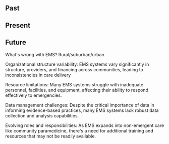 ## Past

## Present 

## Future



What's wrong with EMS? Rural/suburban/urban

Organizational structure variability: EMS systems vary significantly in structure, providers, and financing across communities, leading to inconsistencies in care delivery

Resource limitations: Many EMS systems struggle with inadequate personnel, facilities, and equipment, affecting their ability to respond effectively to emergencies.

Data management challenges: Despite the critical importance of data in informing evidence-based practices, many EMS systems lack robust data collection and analysis capabilities.

Evolving roles and responsibilities: As EMS expands into non-emergent care like community paramedicine, there's a need for additional training and resources that may not be readily available.

